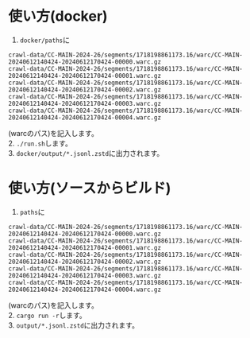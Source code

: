 # 使い方(docker)
1. `docker/paths`に
```
crawl-data/CC-MAIN-2024-26/segments/1718198861173.16/warc/CC-MAIN-20240612140424-20240612170424-00000.warc.gz
crawl-data/CC-MAIN-2024-26/segments/1718198861173.16/warc/CC-MAIN-20240612140424-20240612170424-00001.warc.gz
crawl-data/CC-MAIN-2024-26/segments/1718198861173.16/warc/CC-MAIN-20240612140424-20240612170424-00002.warc.gz
crawl-data/CC-MAIN-2024-26/segments/1718198861173.16/warc/CC-MAIN-20240612140424-20240612170424-00003.warc.gz
crawl-data/CC-MAIN-2024-26/segments/1718198861173.16/warc/CC-MAIN-20240612140424-20240612170424-00004.warc.gz
```
(warcのパス)を記入します。  
2. `./run.sh`します。  
3. `docker/output/*.jsonl.zstd`に出力されます。

# 使い方(ソースからビルド)
1. `paths`に
```
crawl-data/CC-MAIN-2024-26/segments/1718198861173.16/warc/CC-MAIN-20240612140424-20240612170424-00000.warc.gz
crawl-data/CC-MAIN-2024-26/segments/1718198861173.16/warc/CC-MAIN-20240612140424-20240612170424-00001.warc.gz
crawl-data/CC-MAIN-2024-26/segments/1718198861173.16/warc/CC-MAIN-20240612140424-20240612170424-00002.warc.gz
crawl-data/CC-MAIN-2024-26/segments/1718198861173.16/warc/CC-MAIN-20240612140424-20240612170424-00003.warc.gz
crawl-data/CC-MAIN-2024-26/segments/1718198861173.16/warc/CC-MAIN-20240612140424-20240612170424-00004.warc.gz
```
(warcのパス)を記入します。  
2. `cargo run -r`します。  
3. `output/*.jsonl.zstd`に出力されます。